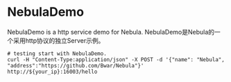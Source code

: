 # NebulaDemo
NebulaDemo is a http service demo for Nebula.
NebulaDemo是Nebula的一个采用http协议的独立Server示例。

```
# testing start with NebulaDemo.
curl -H "Content-Type:application/json" -X POST -d '{"name": "Nebula", "address":"https://github.com/Bwar/Nebula"}' http://${your_ip}:16003/hello
```
